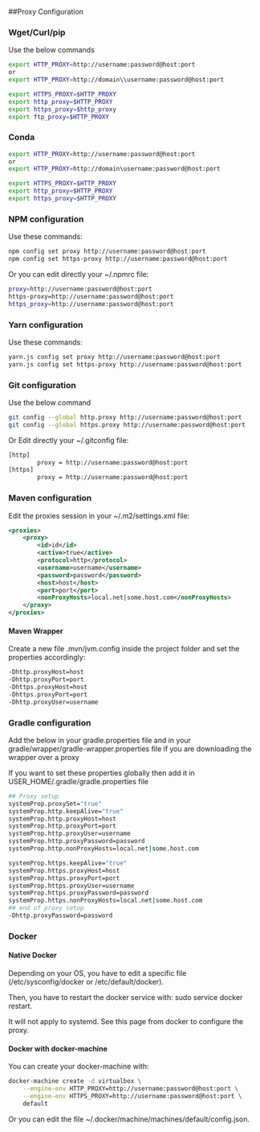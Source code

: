 ##Proxy Configuration

### Wget/Curl/pip
Use the below commands
```bash
export HTTP_PROXY=http://username:password@host:port
or
export HTTP_PROXY=http://domain\\username:password@host:port

export HTTPS_PROXY=$HTTP_PROXY
export http_proxy=$HTTP_PROXY
export https_proxy=$http_proxy
export ftp_proxy=$HTTP_PROXY
```
### Conda
```bash
export HTTP_PROXY=http://username:password@host:port
or
export HTTP_PROXY=http://domain\username:password@host:port

export HTTPS_PROXY=$HTTP_PROXY
export http_proxy=$HTTP_PROXY
export https_proxy=$HTTP_PROXY
```
### NPM configuration
 Use these commands:
```bash
npm config set proxy http://username:password@host:port
npm config set https-proxy http://username:password@host:port
```
Or you can edit directly your ~/.npmrc file:
```bash
proxy=http://username:password@host:port
https-proxy=http://username:password@host:port
https_proxy=http://username:password@host:port
```
### Yarn configuration
Use these commands:
```bash
yarn.js config set proxy http://username:password@host:port
yarn.js config set https-proxy http://username:password@host:port
```
### Git configuration
Use the below command
```bash
git config --global http.proxy http://username:password@host:port
git config --global https.proxy http://username:password@host:port
```
Or Edit directly your ~/.gitconfig file:
```bash
[http]
        proxy = http://username:password@host:port
[https]
        proxy = http://username:password@host:port
```
### Maven configuration
Edit the proxies session in your ~/.m2/settings.xml file:
```xml
<proxies>
    <proxy>
        <id>id</id>
        <active>true</active>
        <protocol>http</protocol>
        <username>username</username>
        <password>password</password>
        <host>host</host>
        <port>port</port>
        <nonProxyHosts>local.net|some.host.com</nonProxyHosts>
    </proxy>
</proxies>
```
#### Maven Wrapper
Create a new file .mvn/jvm.config inside the project folder and set the properties accordingly:
```bash
-Dhttp.proxyHost=host 
-Dhttp.proxyPort=port 
-Dhttps.proxyHost=host 
-Dhttps.proxyPort=port 
-Dhttp.proxyUser=username 
```
### Gradle configuration
Add the below in your gradle.properties file and in your gradle/wrapper/gradle-wrapper.properties file if you are downloading the wrapper over a proxy

If you want to set these properties globally then add it in USER_HOME/.gradle/gradle.properties file
```bash
## Proxy setup
systemProp.proxySet="true"
systemProp.http.keepAlive="true"
systemProp.http.proxyHost=host
systemProp.http.proxyPort=port
systemProp.http.proxyUser=username
systemProp.http.proxyPassword=password
systemProp.http.nonProxyHosts=local.net|some.host.com

systemProp.https.keepAlive="true"
systemProp.https.proxyHost=host
systemProp.https.proxyPort=port
systemProp.https.proxyUser=username
systemProp.https.proxyPassword=password
systemProp.https.nonProxyHosts=local.net|some.host.com
## end of proxy setup
-Dhttp.proxyPassword=password
```
### Docker
#### Native Docker
Depending on your OS, you have to edit a specific file (/etc/sysconfig/docker or /etc/default/docker).

Then, you have to restart the docker service with: sudo service docker restart.

It will not apply to systemd. See this page from docker to configure the proxy.

#### Docker with docker-machine
You can create your docker-machine with:
```bash
docker-machine create -d virtualbox \
    --engine-env HTTP_PROXY=http://username:password@host:port \
    --engine-env HTTPS_PROXY=http://username:password@host:port \
    default
 ```
Or you can edit the file ~/.docker/machine/machines/default/config.json.
